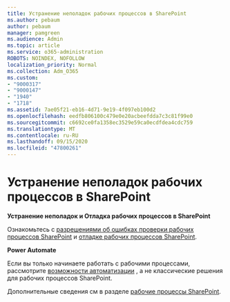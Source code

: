```yaml
---
title: Устранение неполадок рабочих процессов в SharePoint
ms.author: pebaum
author: pebaum
manager: pamgreen
ms.audience: Admin
ms.topic: article
ms.service: o365-administration
ROBOTS: NOINDEX, NOFOLLOW
localization_priority: Normal
ms.collection: Adm_O365
ms.custom:
- "9000317"
- "9000147"
- "1940"
- "1718"
ms.assetid: 7ae05f21-eb16-4d71-9e19-4f097eb100d2
ms.openlocfilehash: eedfb806100c479e0e20acbeefdda7c3c81f99e0
ms.sourcegitcommit: c6692ce0fa1358ec3529e59ca0ecdfdea4cdc759
ms.translationtype: MT
ms.contentlocale: ru-RU
ms.lasthandoff: 09/15/2020
ms.locfileid: "47800261"
---
```

# <a name="troubleshoot-workflows-in-sharepoint"></a>Устранение неполадок рабочих процессов в SharePoint

**Устранение неполадок и Отладка рабочих процессов в SharePoint**

Ознакомьтесь с [разрешениями об ошибках проверки рабочих процессов SharePoint](https://docs.microsoft.com/sharepoint/dev/general-development/troubleshooting-sharepoint-server-workflow-validation-errors-in-visio) и [отладке рабочих процессов SharePoint](https://docs.microsoft.com/sharepoint/dev/general-development/debugging-sharepoint-server-workflows).

**Power Automate**

Если вы только начинаете работать с рабочими процессами, рассмотрите [возможности автоматизации](https://docs.microsoft.com/power-automate/modern-approvals) , а не классические решения для рабочих процессов SharePoint.

Дополнительные сведения см в разделе [рабочие процессы SharePoint](https://docs.microsoft.com/alchemyinsights/sharepoint-workflows-retiring).
